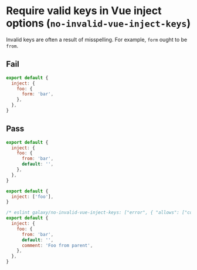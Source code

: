 # Require valid keys in Vue inject options (`no-invalid-vue-inject-keys`)

Invalid keys are often a result of misspelling. For example, `form` ought to be `from`.

## Fail

```js
export default {
  inject: {
    foo: {
      form: 'bar',
    },
  },
}
```

## Pass

```js
export default {
  inject: {
    foo: {
      from: 'bar',
      default: '',
    },
  },
}
```

```js
export default {
  inject: ['foo'],
}
```

```js
/* eslint galaxy/no-invalid-vue-inject-keys: ["error", { "allows": ["comment"] }]*/
export default {
  inject: {
    foo: {
      from: 'bar',
      default: '',
      comment: 'Foo from parent',
    },
  },
}
```
